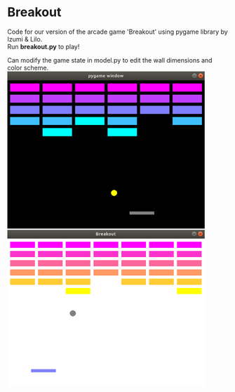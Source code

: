 # Breakout
Code for our version of the arcade game 'Breakout' using pygame library by Izumi & Lilo.  
Run **breakout.py** to play!

Can modify the game state in model.py to edit the wall dimensions and color scheme.
<img src="images/image2.png" width="450"> <img src="images/image4.png" width="450">

